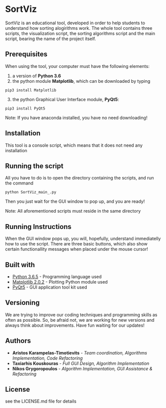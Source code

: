 # SortViz

SortViz is an educational tool, developed in order to help students to understand how sorting alogirithms work. The whole tool contains three scripts, the visualization script, the sorting algorithms script and the main script, bearing the name of the project itself.  

## Prerequisites

When using the tool, your computer must have the following elements:
1.  a version of **Python 3.6**
2.  the python module **Matplotlib**, which can be downloaded by typing

```
pip3 install Matplotlib
```

3.  the python Graphical User Interface module, **PyQt5**: 

```
pip3 install PyQt5
```

Note: If you have anaconda installed, you have no need downloading!

## Installation

This tool is a console script, which means that it does not need any installation

## Running the script

All you have to do is to open the directory containing the scripts, and run the command

```
python SortViz_main_.py
```

Then you just wait for the GUI window to pop up, and you are ready!

Note: All aforementioned scripts must reside in the same directory

## Running Instructions

When the GUI window pops up, you will, hopefully, understand immediatelly how to use the script. There are three basic buttons, which also show certain functionallity messages when placed under the mouse cursor!

## Built with

* [Python 3.6.5](https://www.python.org/downloads/) - Programming language used
* [Matplotlib 2.0.2](https://matplotlib.org/index.html) - Plotting Python module used
* [PyQt5](https://pypi.org/project/PyQt5/) - GUI application tool kit used

## Versioning

We are trying to improve our coding techniques and programming skills as often as possible. So, be afraid not, we are working for new versions and always think about improvements. Have fun waiting for our updates!
## Authors

* **Aristos Karampelas-Timotievits** - *Team coordination, Algorithms Implementation, Code Refactoring*
* **Taxiarhis Kouskouras**  - *Full GUI Design, Algorithm Implementation*
* **Nikos Grygoropoulos**   - *Algorithm Implementation, GUI Assistance & Refactoring*

## License

see the LICENSE.md file for details
